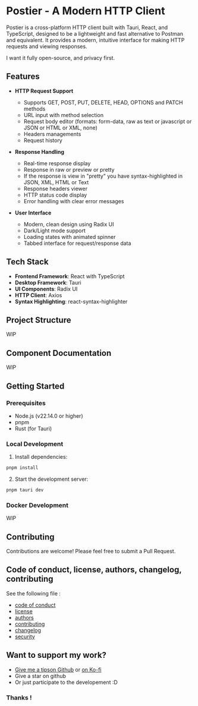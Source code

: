 # Postier - A Modern HTTP Client

Postier is a cross-platform HTTP client built with Tauri, React, and TypeScript, designed to be a lightweight and fast alternative to Postman and equivalent. It provides a modern, intuitive interface for making HTTP requests and viewing responses.

I want it fully open-source, and privacy first.

## Features

- **HTTP Request Support**
  - Supports GET, POST, PUT, DELETE, HEAD, OPTIONS and PATCH methods
  - URL input with method selection
  - Request body editor (formats: form-data, raw as text or javascript or JSON or HTML or XML, none)
  - Headers managements
  - Request history

- **Response Handling**
  - Real-time response display
  - Response in raw or preview or pretty
  - If the response is view in "pretty" you have syntax-highlighted in JSON, XML, HTML or Text
  - Response headers viewer
  - HTTP status code display
  - Error handling with clear error messages

- **User Interface**
  - Modern, clean design using Radix UI
  - Dark/Light mode support
  - Loading states with animated spinner
  - Tabbed interface for request/response data

## Tech Stack

- **Frontend Framework**: React with TypeScript
- **Desktop Framework**: Tauri
- **UI Components**: Radix UI
- **HTTP Client**: Axios
- **Syntax Highlighting**: react-syntax-highlighter

## Project Structure

WIP

## Component Documentation

WIP

## Getting Started

### Prerequisites

- Node.js (v22.14.0 or higher)
- pnpm
- Rust (for Tauri)

### Local Development

1. Install dependencies:
```bash
pnpm install
```

2. Start the development server:
```bash
pnpm tauri dev
```

### Docker Development

WIP

## Contributing

Contributions are welcome! Please feel free to submit a Pull Request.

## Code of conduct, license, authors, changelog, contributing

See the following file :
- [code of conduct](CODE_OF_CONDUCT.md)
- [license](LICENSE)
- [authors](AUTHORS)
- [contributing](CONTRIBUTING.md)
- [changelog](CHANGELOG)
- [security](SECURITY.md)

## Want to support my work?

- [Give me a tipson Github](https://github.com/sponsors/bouteillerAlan) or [on Ko-fi](https://ko-fi.com/a2n00)
- Give a star on github
- Or just participate to the developement :D

### Thanks !
